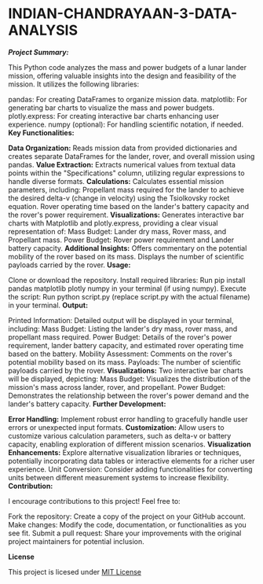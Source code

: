 # INDIAN-CHANDRAYAAN-3-DATA-ANALYSIS
_**Project Summary:**_

This Python code analyzes the mass and power budgets of a lunar lander mission, offering valuable insights into the design and feasibility of the mission. It utilizes the following libraries:

pandas: For creating DataFrames to organize mission data.
matplotlib: For generating bar charts to visualize the mass and power budgets.
plotly.express: For creating interactive bar charts enhancing user experience.
numpy (optional): For handling scientific notation, if needed.
**Key Functionalities:**

**Data Organization:**
Reads mission data from provided dictionaries and creates separate DataFrames for the lander, rover, and overall mission using pandas.
**Value Extraction:**
Extracts numerical values from textual data points within the "Specifications" column, utilizing regular expressions to handle diverse formats.
**Calculations:**
Calculates essential mission parameters, including:
Propellant mass required for the lander to achieve the desired delta-v (change in velocity) using the Tsiolkovsky rocket equation.
Rover operating time based on the lander's battery capacity and the rover's power requirement.
**Visualizations:**
Generates interactive bar charts with Matplotlib and plotly.express, providing a clear visual representation of:
Mass Budget: Lander dry mass, Rover mass, and Propellant mass.
Power Budget: Rover power requirement and Lander battery capacity.
**Additional Insights:**
Offers commentary on the potential mobility of the rover based on its mass.
Displays the number of scientific payloads carried by the rover.
**Usage:**

Clone or download the repository.
Install required libraries:
Run pip install pandas matplotlib plotly numpy in your terminal (if using numpy).
Execute the script:
Run python script.py (replace script.py with the actual filename) in your terminal.
**Output:**

Printed Information:
Detailed output will be displayed in your terminal, including:
Mass Budget: Listing the lander's dry mass, rover mass, and propellant mass required.
Power Budget: Details of the rover's power requirement, lander battery capacity, and estimated rover operating time based on the battery.
Mobility Assessment: Comments on the rover's potential mobility based on its mass.
Payloads: The number of scientific payloads carried by the rover.
**Visualizations:**
Two interactive bar charts will be displayed, depicting:
Mass Budget: Visualizes the distribution of the mission's mass across lander, rover, and propellant.
Power Budget: Demonstrates the relationship between the rover's power demand and the lander's battery capacity.
**Further Development:**

**Error Handling:** Implement robust error handling to gracefully handle user errors or unexpected input formats.
**Customization:** Allow users to customize various calculation parameters, such as delta-v or battery capacity, enabling exploration of different mission scenarios.
**Visualization Enhancements:** Explore alternative visualization libraries or techniques, potentially incorporating data tables or interactive elements for a richer user experience.
Unit Conversion: Consider adding functionalities for converting units between different measurement systems to increase flexibility.
**Contribution:**

I encourage contributions to this project! Feel free to:

Fork the repository: Create a copy of the project on your GitHub account.
Make changes: Modify the code, documentation, or functionalities as you see fit.
Submit a pull request: Share your improvements with the original project maintainers for potential inclusion.

**License**

This project is licesed under [MIT License](License)
